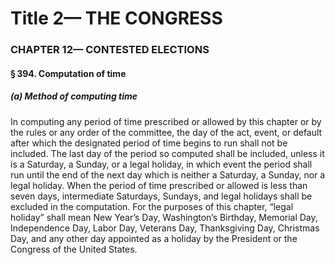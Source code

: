 
# Title 2— THE CONGRESS
### CHAPTER 12— CONTESTED ELECTIONS
#### § 394. Computation of time
##### (a) Method of computing time

In computing any period of time prescribed or allowed by this chapter or by the rules or any order of the committee, the day of the act, event, or default after which the designated period of time begins to run shall not be included. The last day of the period so computed shall be included, unless it is a Saturday, a Sunday, or a legal holiday, in which event the period shall run until the end of the next day which is neither a Saturday, a Sunday, nor a legal holiday. When the period of time prescribed or allowed is less than seven days, intermediate Saturdays, Sundays, and legal holidays shall be excluded in the computation. For the purposes of this chapter, “legal holiday” shall mean New Year’s Day, Washington’s Birthday, Memorial Day, Independence Day, Labor Day, Veterans Day, Thanksgiving Day, Christmas Day, and any other day appointed as a holiday by the President or the Congress of the United States.
